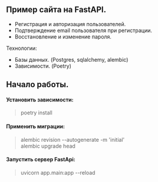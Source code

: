 ## Пример сайта на FastAPI.

- Регистрация и авторизация пользователей.
- Подтверждение email пользователя при регистрации.
- Восстановление и изменение пароля.

Технологии:

- Базы данных. (Postgres, sqlalchemy, alembic)
- Зависимости. (Poetry)

## Начало работы.

#### Установить зависимости:

> poetry install

#### Применить миграции:

> alembic revision --autogenerate -m 'initial' \
> alembic upgrade head

#### Запустить сервер FastApi:

> uvicorn app.main:app --reload